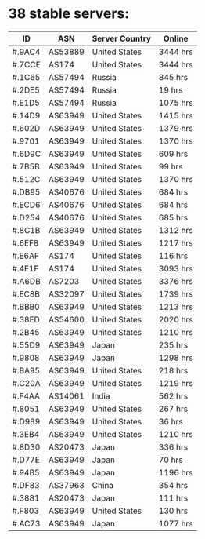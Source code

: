 # 38 stable servers:

| ID | ASN | Server Country | Online |
| ------ | ------ | ------ | ------ |
| #.9AC4 | AS53889 | United States | 3444 hrs |
| #.7CCE | AS174 | United States | 3444 hrs |
| #.1C65 | AS57494 | Russia | 845 hrs |
| #.2DE5 | AS57494 | Russia | 19 hrs |
| #.E1D5 | AS57494 | Russia | 1075 hrs |
| #.14D9 | AS63949 | United States | 1415 hrs |
| #.602D | AS63949 | United States | 1379 hrs |
| #.9701 | AS63949 | United States | 1370 hrs |
| #.6D9C | AS63949 | United States | 609 hrs |
| #.7B5B | AS63949 | United States | 99 hrs |
| #.512C | AS63949 | United States | 1370 hrs |
| #.DB95 | AS40676 | United States | 684 hrs |
| #.ECD6 | AS40676 | United States | 684 hrs |
| #.D254 | AS40676 | United States | 685 hrs |
| #.8C1B | AS63949 | United States | 1312 hrs |
| #.6EF8 | AS63949 | United States | 1217 hrs |
| #.E6AF | AS174 | United States | 116 hrs |
| #.4F1F | AS174 | United States | 3093 hrs |
| #.A6DB | AS7203 | United States | 3376 hrs |
| #.EC8B | AS32097 | United States | 1739 hrs |
| #.BBB0 | AS63949 | United States | 1213 hrs |
| #.38ED | AS54600 | United States | 2020 hrs |
| #.2B45 | AS63949 | United States | 1210 hrs |
| #.55D9 | AS63949 | Japan | 235 hrs |
| #.9808 | AS63949 | Japan | 1298 hrs |
| #.BA95 | AS63949 | United States | 218 hrs |
| #.C20A | AS63949 | United States | 1219 hrs |
| #.F4AA | AS14061 | India | 562 hrs |
| #.8051 | AS63949 | United States | 267 hrs |
| #.D989 | AS63949 | United States | 36 hrs |
| #.3EB4 | AS63949 | United States | 1210 hrs |
| #.8D30 | AS20473 | Japan | 336 hrs |
| #.D77E | AS63949 | Japan | 70 hrs |
| #.94B5 | AS63949 | Japan | 1196 hrs |
| #.DF83 | AS37963 | China | 354 hrs |
| #.3881 | AS20473 | Japan | 111 hrs |
| #.F803 | AS63949 | United States | 130 hrs |
| #.AC73 | AS63949 | Japan | 1077 hrs |

